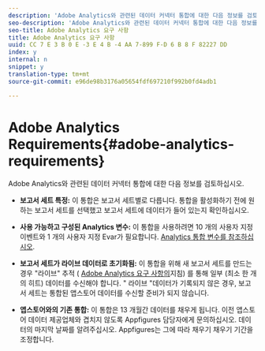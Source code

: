 ```yaml
---
description: 'Adobe Analytics와 관련된 데이터 커넥터 통합에 대한 다음 정보를 검토하십시오. '
seo-description: 'Adobe Analytics와 관련된 데이터 커넥터 통합에 대한 다음 정보를 검토하십시오. '
seo-title: Adobe Analytics 요구 사항
title: Adobe Analytics 요구 사항
uuid: CC 7 E 3 B 0 E -3 E 4 B -4 AA 7-899 F-D 6 B 8 F 82227 DD
index: y
internal: n
snippet: y
translation-type: tm+mt
source-git-commit: e96de98b3176a05654fdf697210f992b0fd4adb1

---
```



# Adobe Analytics Requirements{#adobe-analytics-requirements}

Adobe Analytics와 관련된 데이터 커넥터 통합에 대한 다음 정보를 검토하십시오.

* **보고서 세트 특정:** 이 통합은 보고서 세트별로 다릅니다. 통합을 활성화하기 전에 원하는 보고서 세트를 선택했고 보고서 세트에 데이터가 들어 있는지 확인하십시오.
* **사용 가능하고 구성된 Analytics 변수:** 이 통합을 사용하려면 10 개의 사용자 지정 이벤트와 1 개의 사용자 지정 Evar가 필요합니다. [Analytics 통합 변수를 참조하십시오](../../appfigures-overview/appfigures-before-activation/appfigures-variables.md#concept-6c8a359719fd4794a42f5f6fb118f8b2).

* **보고서 세트가 라이브 데이터로 초기화됨:** 이 통합을 위해 새 보고서 세트를 만드는 경우 "라이브" 추적 ( [Adobe Analytics 요구 사항의](../../appfigures-overview/appfigures-before-activation/appfigures-analytics-requirements.md#concept-3bf6a42b3b2f46cf84f929b91a1ad65c)지침) 를 통해 일부 (최소 한 개의 히트) 데이터를 수신해야 합니다. " 라이브 "데이터가 기록되지 않은 경우, 보고서 세트는 통합된 앱스토어 데이터를 수신할 준비가 되지 않습니다.

* **앱스토어와의 기존 통합:** 이 통합은 13 개월간 데이터를 채우게 됩니다. 이전 앱스토어 데이터 제공업체와 겹치지 않도록 Appfigures 담당자에게 문의하십시오. 데이터의 마지막 날짜를 알려주십시오. Appfigures는 그에 따라 채우기 채우기 기간을 조정합니다.

